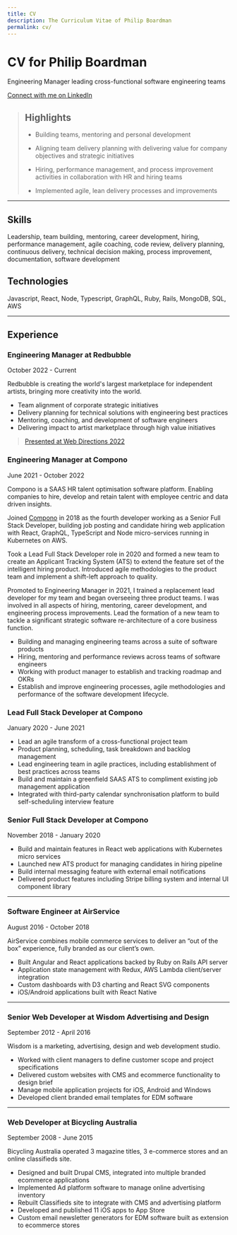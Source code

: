 ```yaml
---
title: CV
description: The Curriculum Vitae of Philip Boardman
permalink: cv/
---
```

# CV for Philip Boardman

Engineering Manager leading cross-functional software engineering teams

[Connect with me on LinkedIn](https://linkedin.com/in/philipboardman/)

> ## Highlights
> 
> * Building teams, mentoring and personal development
>
> * Aligning team delivery planning with delivering value for company objectives and strategic initiatives
> * Hiring, performance management, and process improvement activities in collaboration with HR and hiring teams
> * Implemented agile, lean delivery processes and improvements

---

## Skills

Leadership, team building, mentoring, career development, hiring, performance management, agile coaching, code review, delivery planning, continuous delivery, technical decision making, process improvement, documentation, software development

## Technologies

Javascript, React, Node, Typescript, GraphQL, Ruby, Rails, MongoDB, SQL, AWS

---

## Experience

### Engineering Manager at Redbubble

<footer>October 2022 - Current</footer>

Redbubble is creating the world's largest marketplace for independent artists, bringing more creativity into the world.

* Team alignment of corporate strategic initiatives
* Delivery planning for technical solutions with engineering best practices
* Mentoring, coaching, and development of software engineers
* Delivering impact to artist marketplace through high value initiatives

> [Presented at Web Directions 2022](https://brd.mn/articles/mentors/)

### Engineering Manager at Compono

<footer>June 2021 - October 2022</footer>

Compono is a SAAS HR talent optimisation software platform. Enabling companies to hire, develop and retain talent with employee centric and data driven insights.

Joined [Compono](https://compono.com) in 2018 as the fourth developer working as a Senior Full Stack Developer, building job posting and candidate hiring web application with React, GraphQL, TypeScript and Node micro-services running in Kubernetes on AWS.

Took a Lead Full Stack Developer role in 2020 and formed a new team to create an Applicant Tracking System (ATS) to extend the feature set of the intelligent hiring product. Introduced agile methodologies to the product team and implement a shift-left approach to quality.

Promoted to Engineering Manager in 2021, I trained a replacement lead developer for my team and began overseeing three product teams. I was involved in all aspects of hiring, mentoring, career development, and engineering process improvements. Lead the formation of a new team to tackle a significant strategic software re-architecture of a core business function.

* Building and managing engineering teams across a suite of software products
* Hiring, mentoring and performance reviews across teams of software engineers
* Working with product manager to establish and tracking roadmap and OKRs
* Establish and improve engineering processes, agile methodologies and performance of the software development lifecycle.

### Lead Full Stack Developer at Compono

<footer>January 2020 - June 2021</footer>

* Lead an agile transform of a cross-functional project team
* Product planning, scheduling, task breakdown and backlog management
* Lead engineering team in agile practices, including establishment of best practices across teams
* Build and maintain a greenfield SAAS ATS to compliment existing job management application
* Integrated with third-party calendar synchronisation platform to build self-scheduling interview feature

### Senior Full Stack Developer at Compono

<footer>November 2018 - January 2020</footer>

* Build and maintain features in React web applications with Kubernetes micro services
* Launched new ATS product for managing candidates in hiring pipeline
* Build internal messaging feature with external email notifications
* Delivered product features including Stripe billing system and internal UI component library

---

### Software Engineer at AirService

<footer>August 2016 - October 2018</footer>

AirService combines mobile commerce services to deliver an “out of the box” experience, fully branded as our client’s own.

* Built Angular and React applications backed by Ruby on Rails API server
* Application state management with Redux, AWS Lambda client/server integration
* Custom dashboards with D3 charting and React SVG components
* iOS/Android applications built with React Native

---

### Senior Web Developer at Wisdom Advertising and Design

<footer>September 2012 - April 2016</footer>

Wisdom is a marketing, advertising, design and web development studio.

* Worked with client managers to define customer scope and project specifications
* Delivered custom websites with CMS and ecommerce functionality to design brief
* Manage mobile application projects for iOS, Android and Windows
* Developed client branded email templates for EDM software

---

### Web Developer at Bicycling Australia

<footer>September 2008 - June 2015</footer>

Bicycling Australia operated 3 magazine titles, 3 e-commerce stores and an online classifieds site.

* Designed and built Drupal CMS, integrated into multiple branded ecommerce applications
* Implemented Ad platform software to manage online advertising inventory
* Rebuilt Classifieds site to integrate with CMS and advertising platform
* Developed and published 11 iOS apps to App Store
* Custom email newsletter generators for EDM software built as extension to ecommerce stores
